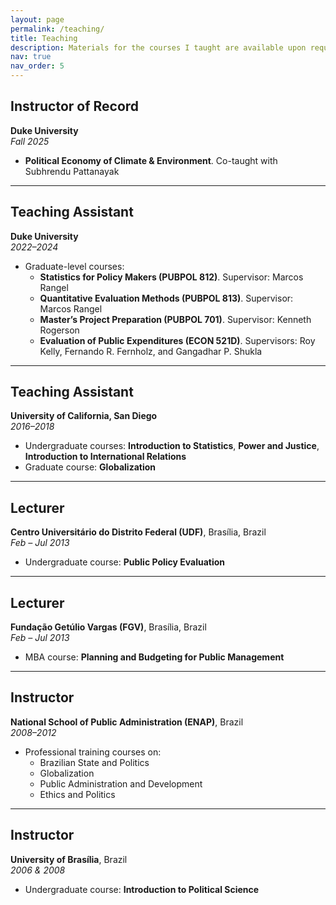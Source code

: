 ```yaml
---
layout: page
permalink: /teaching/
title: Teaching
description: Materials for the courses I taught are available upon request.
nav: true
nav_order: 5
---
```


## Instructor of Record  
**Duke University**  
*Fall 2025*  
- **Political Economy of Climate & Environment**. Co-taught with Subhrendu Pattanayak

---

## Teaching Assistant  
**Duke University**  
*2022–2024*  
- Graduate-level courses:
  - **Statistics for Policy Makers (PUBPOL 812)**. Supervisor: Marcos Rangel  
  - **Quantitative Evaluation Methods (PUBPOL 813)**. Supervisor: Marcos Rangel  
  - **Master’s Project Preparation (PUBPOL 701)**. Supervisor: Kenneth Rogerson  
  - **Evaluation of Public Expenditures (ECON 521D)**. Supervisors: Roy Kelly, Fernando R. Fernholz, and Gangadhar P. Shukla

---

## Teaching Assistant  
**University of California, San Diego**  
*2016–2018*  
- Undergraduate courses: **Introduction to Statistics**, **Power and Justice**, **Introduction to International Relations**  
- Graduate course: **Globalization**

---

## Lecturer  
**Centro Universitário do Distrito Federal (UDF)**, Brasília, Brazil  
*Feb – Jul 2013*  
- Undergraduate course: **Public Policy Evaluation**

---

## Lecturer  
**Fundação Getúlio Vargas (FGV)**, Brasília, Brazil  
*Feb – Jul 2013*  
- MBA course: **Planning and Budgeting for Public Management**

---

## Instructor  
**National School of Public Administration (ENAP)**, Brazil  
*2008–2012*  
- Professional training courses on:
  - Brazilian State and Politics  
  - Globalization  
  - Public Administration and Development  
  - Ethics and Politics

---

## Instructor  
**University of Brasília**, Brazil  
*2006 & 2008*  
- Undergraduate course: **Introduction to Political Science** 
